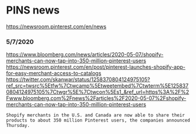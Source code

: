 # PINS news

https://newsroom.pinterest.com/en/news


### 5/7/2020
https://www.bloomberg.com/news/articles/2020-05-07/shopify-merchants-can-now-tap-into-350-million-pinterest-users
https://newsroom.pinterest.com/en/post/pinterest-launches-shopify-app-for-easy-merchant-access-to-catalogs
https://twitter.com/skanwar/status/1258370804124975105?ref_src=twsrc%5Etfw%7Ctwcamp%5Etweetembed%7Ctwterm%5E1258370804124975105%7Ctwgr%5E%7Ctwcon%5Es1_&ref_url=https%3A%2F%2Fwww.bloomberg.com%2Fnews%2Farticles%2F2020-05-07%2Fshopify-merchants-can-now-tap-into-350-million-pinterest-users
```
Shopify merchants in the U.S. and Canada are now able to share their products to about 350 million Pinterest users, the companies announced Thursday.
```
